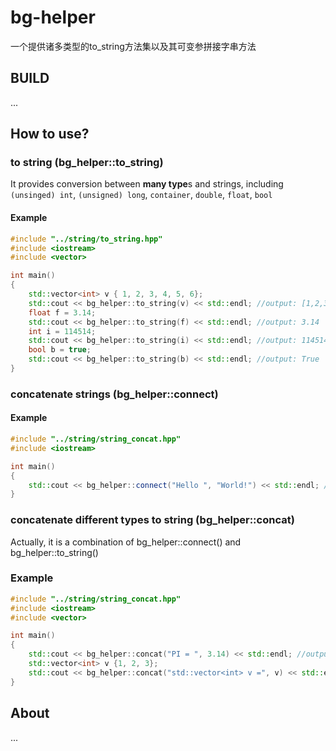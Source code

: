# bg-helper
一个提供诸多类型的to_string方法集以及其可变参拼接字串方法

## BUILD
...

## How to use?

### to string (bg_helper::to_string)

It provides conversion between **many type**s and strings, including
`(unsinged) int`, `(unsigned) long`, `container`,
`double`, `float`, `bool`

#### Example

```c++
#include "../string/to_string.hpp"
#include <iostream>
#include <vector>

int main()
{
    std::vector<int> v { 1, 2, 3, 4, 5, 6};
    std::cout << bg_helper::to_string(v) << std::endl; //output: [1,2,3,4,5,6]
    float f = 3.14;
    std::cout << bg_helper::to_string(f) << std::endl; //output: 3.14
    int i = 114514;
    std::cout << bg_helper::to_string(i) << std::endl; //output: 114514
    bool b = true;
    std::cout << bg_helper::to_string(b) << std::endl; //output: True
}
```

### concatenate strings (bg_helper::connect)
#### Example

```c++
#include "../string/string_concat.hpp"
#include <iostream>

int main()
{
    std::cout << bg_helper::connect("Hello ", "World!") << std::endl; //output: Hello World!
}
```

### concatenate different types to string (bg_helper::concat)
Actually, it is a combination of bg_helper::connect() and bg_helper::to_string()

### Example

```c++
#include "../string/string_concat.hpp"
#include <iostream>
#include <vector>

int main()
{
    std::cout << bg_helper::concat("PI = ", 3.14) << std::endl; //output: PI = 3.14
    std::vector<int> v {1, 2, 3};
    std::cout << bg_helper::concat("std::vector<int> v =", v) << std::endl; //output: std::vector<int> = [1,2,3]
}
```

## About
...
